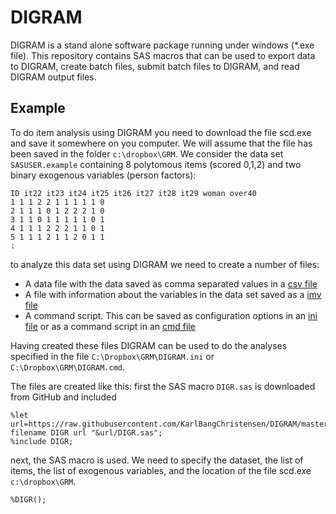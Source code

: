 # DIGRAM

DIGRAM is a stand alone software package running under windows (*.exe file). This repository contains SAS macros that can be used to export data to DIGRAM, create batch files, submit batch files to DIGRAM, and read DIGRAM output files.


## Example

To do item analysis using DIGRAM you need to download the file scd.exe and save it somewhere on you computer. We will assume that the file has been saved in the folder `c:\dropbox\GRM`. We consider the data set `SASUSER.example` containing 8 polytomous items (scored 0,1,2) and two binary exogenous variables (person factors):

```
ID it22 it23 it24 it25 it26 it27 it28 it29 woman over40 
1 1 1 2 2 1 1 1 1 1 0 
2 1 1 1 0 1 2 2 2 1 0 
3 1 1 0 1 1 1 1 1 0 1 
4 1 1 1 2 2 2 1 1 0 1 
5 1 1 1 2 1 1 2 0 1 1 
:
```

to analyze this data set using DIGRAM we need to create a number of files:

- A data file with the data saved as comma separated values in a [csv file](https://github.com/KarlBangChristensen/DIGRAM/blob/master/DIGRAM.csv)
- A file with information about the variables in the data set saved as a [imv file](https://github.com/KarlBangChristensen/DIGRAM/wiki/The-imv-file)
- A command script. This can be saved as configuration options in an [ini file](https://github.com/KarlBangChristensen/DIGRAM/wiki/The-ini-file) or as a command script in an [cmd file](https://github.com/KarlBangChristensen/DIGRAM/wiki/The-command-script)

Having created these files DIGRAM can be used to do the analyses specified in the file `C:\Dropbox\GRM\DIGRAM.ini` or `C:\Dropbox\GRM\DIGRAM.cmd`. 

The files are created like this: first the SAS macro `DIGR.sas` is downloaded from GitHub and included

```
%let url=https://raw.githubusercontent.com/KarlBangChristensen/DIGRAM/master;
filename DIGR url "&url/DIGR.sas";
%include DIGR;
```

next, the SAS macro is used. We need to specify the dataset, the list of items, the list of exogenous variables, and the location of the file scd.exe `c:\dropbox\GRM`. 

```
%DIGR();
```

